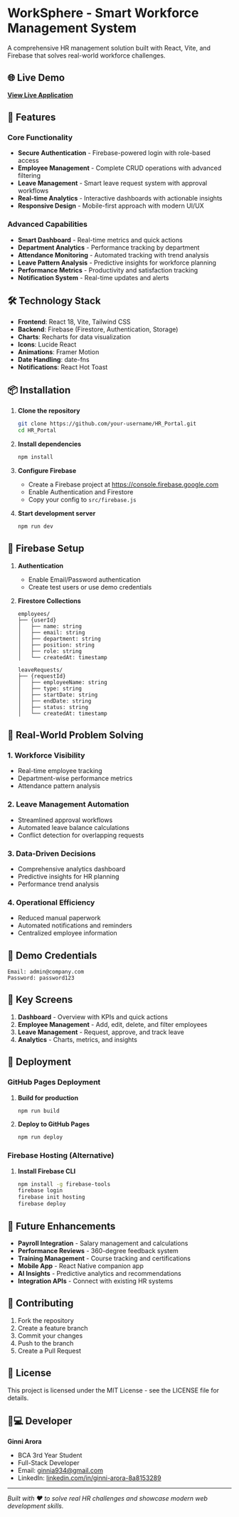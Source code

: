 # WorkSphere - Smart Workforce Management System

A comprehensive HR management solution built with React, Vite, and Firebase that solves real-world workforce challenges.

## 🌐 Live Demo

**[View Live Application](https://your-username.github.io/HR_Portal/)**

## 🚀 Features

### Core Functionality
- **Secure Authentication** - Firebase-powered login with role-based access
- **Employee Management** - Complete CRUD operations with advanced filtering
- **Leave Management** - Smart leave request system with approval workflows
- **Real-time Analytics** - Interactive dashboards with actionable insights
- **Responsive Design** - Mobile-first approach with modern UI/UX

### Advanced Capabilities
- **Smart Dashboard** - Real-time metrics and quick actions
- **Department Analytics** - Performance tracking by department
- **Attendance Monitoring** - Automated tracking with trend analysis
- **Leave Pattern Analysis** - Predictive insights for workforce planning
- **Performance Metrics** - Productivity and satisfaction tracking
- **Notification System** - Real-time updates and alerts

## 🛠️ Technology Stack

- **Frontend**: React 18, Vite, Tailwind CSS
- **Backend**: Firebase (Firestore, Authentication, Storage)
- **Charts**: Recharts for data visualization
- **Icons**: Lucide React
- **Animations**: Framer Motion
- **Date Handling**: date-fns
- **Notifications**: React Hot Toast

## 📦 Installation

1. **Clone the repository**
   ```bash
   git clone https://github.com/your-username/HR_Portal.git
   cd HR_Portal
   ```

2. **Install dependencies**
   ```bash
   npm install
   ```

3. **Configure Firebase**
   - Create a Firebase project at https://console.firebase.google.com
   - Enable Authentication and Firestore
   - Copy your config to `src/firebase.js`

4. **Start development server**
   ```bash
   npm run dev
   ```

## 🔧 Firebase Setup

1. **Authentication**
   - Enable Email/Password authentication
   - Create test users or use demo credentials

2. **Firestore Collections**
   ```
   employees/
   ├── {userId}
   │   ├── name: string
   │   ├── email: string
   │   ├── department: string
   │   ├── position: string
   │   ├── role: string
   │   └── createdAt: timestamp
   
   leaveRequests/
   ├── {requestId}
   │   ├── employeeName: string
   │   ├── type: string
   │   ├── startDate: string
   │   ├── endDate: string
   │   ├── status: string
   │   └── createdAt: timestamp
   ```

## 🎯 Real-World Problem Solving

### 1. **Workforce Visibility**
- Real-time employee tracking
- Department-wise performance metrics
- Attendance pattern analysis

### 2. **Leave Management Automation**
- Streamlined approval workflows
- Automated leave balance calculations
- Conflict detection for overlapping requests

### 3. **Data-Driven Decisions**
- Comprehensive analytics dashboard
- Predictive insights for HR planning
- Performance trend analysis

### 4. **Operational Efficiency**
- Reduced manual paperwork
- Automated notifications and reminders
- Centralized employee information

## 🔐 Demo Credentials

```
Email: admin@company.com
Password: password123
```

## 📱 Key Screens

1. **Dashboard** - Overview with KPIs and quick actions
2. **Employee Management** - Add, edit, delete, and filter employees
3. **Leave Management** - Request, approve, and track leave
4. **Analytics** - Charts, metrics, and insights

## 🚀 Deployment

### GitHub Pages Deployment

1. **Build for production**
   ```bash
   npm run build
   ```

2. **Deploy to GitHub Pages**
   ```bash
   npm run deploy
   ```

### Firebase Hosting (Alternative)

1. **Install Firebase CLI**
   ```bash
   npm install -g firebase-tools
   firebase login
   firebase init hosting
   firebase deploy
   ```

## 🔮 Future Enhancements

- **Payroll Integration** - Salary management and calculations
- **Performance Reviews** - 360-degree feedback system
- **Training Management** - Course tracking and certifications
- **Mobile App** - React Native companion app
- **AI Insights** - Predictive analytics and recommendations
- **Integration APIs** - Connect with existing HR systems

## 🤝 Contributing

1. Fork the repository
2. Create a feature branch
3. Commit your changes
4. Push to the branch
5. Create a Pull Request

## 📄 License

This project is licensed under the MIT License - see the LICENSE file for details.

## 👨💻 Developer

**Ginni Arora**
- BCA 3rd Year Student
- Full-Stack Developer
- Email: ginnia934@gmail.com
- LinkedIn: [linkedin.com/in/ginni-arora-8a8153289](https://www.linkedin.com/in/ginni-arora-8a8153289/)

---

*Built with ❤️ to solve real HR challenges and showcase modern web development skills.*